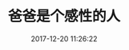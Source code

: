---
title: 爸爸是个感性的人
date: 2017-12-20 11:26:22
tags: [爸爸, 感性]
photos: [http://images.dsphoebe.com/baba-20171220.jpg]
---